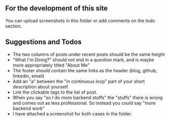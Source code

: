 For the development of this site
---
You can upload screenshots in this folder or add comments on the todo section.



Suggestions and Todos
-----

- The two columns of posts under recent posts should be the same height
- "What I'm Doing?" should not end in a question mark, and is maybe more appropriately titled "About Me"
- The footer should contain the same links as the header (blog, github, linkedin, email)
- Add an "a" between the "in continuous loop" part of your short description about yourself.
- Link the clickable tags to the list of post.
- When you say "so I do more backend stuffs" the "stuffs" there is wrong and comes out as less professional. So instead you could say "more backend work"
- I have attached a screenshot for both cases in the folder.